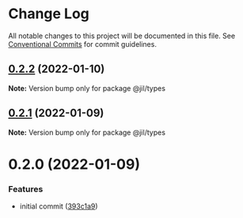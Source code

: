 # Change Log

All notable changes to this project will be documented in this file.
See [Conventional Commits](https://conventionalcommits.org) for commit guidelines.

## [0.2.2](https://github.com/jiljs/jil/compare/@jil/types@0.2.1...@jil/types@0.2.2) (2022-01-10)

**Note:** Version bump only for package @jil/types





## [0.2.1](https://github.com/jiljs/jil/compare/@jil/types@0.2.0...@jil/types@0.2.1) (2022-01-09)

**Note:** Version bump only for package @jil/types





# 0.2.0 (2022-01-09)


### Features

* initial commit ([393c1a9](https://github.com/jiljs/jil/commit/393c1a9bdab1cff3d84a9d1fa48ac1ee452e1a26))
